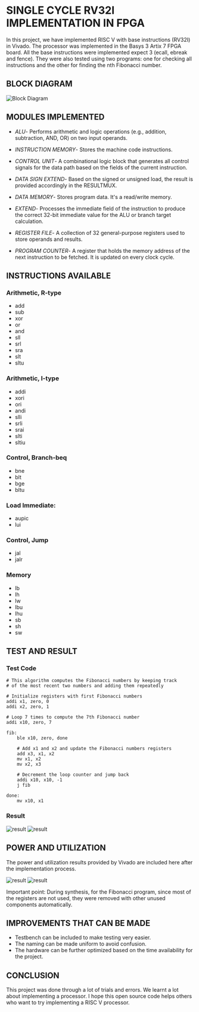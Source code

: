 # SINGLE CYCLE RV32I IMPLEMENTATION IN FPGA

In this project, we have implemented RISC V with base instructions \(RV32I\) in Vivado. The processor was implemented in the Basys 3 Artix 7 FPGA board. All the base instructions were implemented expect 3 \(ecall, ebreak and fence\). They were also tested using two programs: one for checking all instructions and the other for finding the nth Fibonacci number.


## BLOCK DIAGRAM
![Block Diagram](BlockDiagram.jpg)


## MODULES IMPLEMENTED
- *ALU*- Performs arithmetic and logic operations (e.g., addition, subtraction, AND, OR) on two input operands.

- *INSTRUCTION MEMORY*- Stores the machine code instructions.

- *CONTROL UNIT*- A combinational logic block that generates all control signals for the data path based on the fields of the current instruction.

- *DATA SIGN EXTEND*- Based on the signed or unsigned load, the result is provided accordingly in the RESULTMUX.

- *DATA MEMORY*- Stores program data. It's a read/write memory.

- *EXTEND*- Processes the immediate field of the instruction to produce the correct 32-bit immediate value for the ALU or branch target calculation.

- *REGISTER FILE*- A collection of 32 general-purpose registers used to store operands and results.

- *PROGRAM COUNTER*- A register that holds the memory address of the next instruction to be fetched. It is updated on every clock cycle.

## INSTRUCTIONS AVAILABLE

 ### Arithmetic, R-type
 - add
 - sub
 - xor
 - or
 - and
 - sll
 - srl
 - sra
 - slt
 - sltu
 ### Arithmetic, I-type 
 - addi
 - xori
 - ori
 - andi
 - slli
 - srli
 - srai
 - slti
 - sltiu
 ### Control, Branch-beq
 - bne
 - blt
 - bge
 - bltu
 ### Load Immediate:
 - aupic
 - lui
 ### Control, Jump
 - jal 
 - jalr
 ### Memory
 - lb
 - lh
 - lw
 - lbu
 - lhu
 - sb
 - sh
 - sw

## TEST AND RESULT

### Test Code
``` Assembly
# This algorithm computes the Fibonacci numbers by keeping track
# of the most recent two numbers and adding them repeatedly

# Initialize registers with first Fibonacci numbers
addi x1, zero, 0
addi x2, zero, 1

# Loop 7 times to compute the 7th Fibonacci number
addi x10, zero, 7

fib:
    ble x10, zero, done

    # Add x1 and x2 and update the Fibonacci numbers registers
    add x3, x1, x2
    mv x1, x2
    mv x2, x3

    # Decrement the loop counter and jump back
    addi x10, x10, -1
    j fib

done:
    mv x10, x1 
```

### Result
![result](res_test_1.jpg)
![result](res_test_2.jpg)

## POWER AND UTILIZATION
The power and utilization results provided by Vivado are included here after the implementation process.

![result](power_n_util.jpg)
![result](power.jpg)

Important point: During synthesis, for the Fibonacci program, since most of the registers are not used, they were removed with other unused components automatically. 

## IMPROVEMENTS THAT CAN BE MADE
- Testbench can be included to make testing very easier.
- The naming can be made uniform to avoid confusion.
- The hardware can be further optimized based on the time availability for the project.

## CONCLUSION

This project was done through a lot of trials and errors. We learnt a lot about implementing a processor. I hope this open source code helps others who want to try implementing a RISC V processor.
